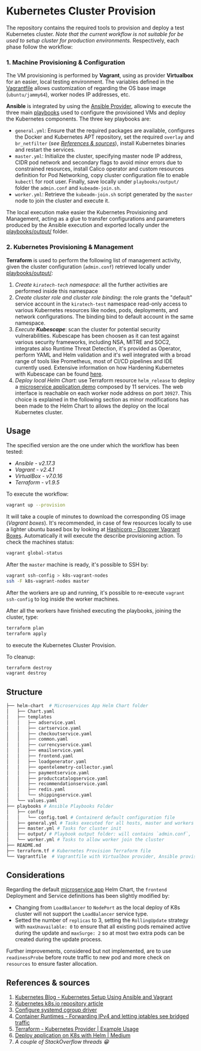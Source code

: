 
# Kubernetes Cluster Provision
The repository contains the required tools to provision and deploy a test Kubernetes cluster. 
*Note that the current workflow is not suitable for be used to setup cluster for production environments.* Respectively, each phase follow the workflow:

### 1. Machine Provisioning & Configuration
The VM provisioning is performed by **Vagrant**, using as provider **Virtualbox** for an easier, local testing environment. The variables defined in the [Vagrantfile](Vagrantfile) allows customization of regarding the OS base image (`ubuntu/jammy64`), worker nodes IP addresses, etc.

**Ansible** is integrated by using the [Ansible Provider](https://developer.hashicorp.com/vagrant/docs/provisioning/ansible), allowing to execute the three main [playbooks](./playbooks/) used to configure the provisioned VMs and deploy the Kubernetes components.
The three key playbooks are:
- `general.yml`: Ensure that the required packages are available, configures the Docker and Kubernetes APT repository, set the required `overlay` and `br_netfilter` (*see [References \& sources](#sources)*), install Kubernetes binaries and restart the services.
- `master.yml`: Initialize the cluster, specifying master node IP address, CIDR pod network and secondary flags to avoid minor errors due to constrained resources, install Calico operator and custom resources definition for Pod Networking, copy cluster configuration file to enable `kubectl` for root user. Finally, save locally under `playbooks/output/` folder the `admin.conf` and `kubeadm-join.sh`. 
- `worker.yml`: Retrieve the `kubeadm-join.sh` script generated by the `master` node to join the cluster and execute it.

The local execution make easier the Kubernetes Provisioning and Management, acting as a glue to transfer configurations and parameters produced by the Ansible execution and exported locally under the [playbooks/output/](./playbooks/output/) folder.


### 2. Kubernetes Provisioning & Management
**Terraform** is used to perform the following list of management activity, given the cluster configuration (`admin.conf`) retrieved locally under [playbooks/output/](./playbooks/output/):
1. *Create `kiratech-tech` namespace*: all the further activities are performed inside this namespace
2. *Create cluster role and cluster role binding*: the role grants the "default" service account in the `kiratech-test` namespace read-only access to various Kubernetes resources like nodes, pods, deployments, and network configurations. The binding bind to default account in the same namespace.
3. *Execute **Kubescape***: scan the cluster for potential security vulnerabilities. Kubescape has been choosen as it can test against various security frameworks, including NSA, MITRE and SOC2, integrates also Runtime Threat Detection, it's provided as Operator, perform YAML and Helm validation and it's well integrated with a broad range of tools like Prometheus, most of CI/CD pipelines and IDE currently used. Extensive information on how Hardening Kubernetes with Kubescape can be found [here](https://kubescape.io/docs/guides/kubescape-cli/#workload-scanning).
4. *Deploy local Helm Chart*: use Terraform resource `helm_release` to deploy a [microservice application demo](https://github.com/GoogleCloudPlatform/microservices-demo) composed by 11 services. The web interface is reachable on each worker node address on port `30927`. This choice is explained in the following section as minor modifications has been made to the Helm Chart to allows the deploy on the local Kubernetes cluster.

## Usage
The specified version are the one under which the workflow has been tested:
- *Ansible - v2.17.3*
- *Vagrant - v2.4.1*
- *VirtualBox - v7.0.16*
- *Terraform - v1.9.5*

To execute the workflow:
```bash
vagrant up --provision
```
It will take a couple of minutes to download the corresponding OS image (*Vagrant boxes*). It's recommended, in case of few resources locally to use a lighter ubuntu based box by looking at [Hashicorp - Discover Vagrant Boxes](https://portal.cloud.hashicorp.com/vagrant/discover).
Automatically it will execute the describe provisioning action. 
To check the machines status:
```bash
vagrant global-status
```

After the `master` machine is ready, it's possible to SSH by:
```bash
vagrant ssh-config > k8s-vagrant-nodes
ssh -F k8s-vagrant-nodes master
```
After the workers are up and running, it's possible to re-execute `vagrant ssh-config` to log inside the worker machines.

After all the workers have finished executing the playbooks, joining the cluster, type:
```bash
terraform plan
terraform apply
```
to execute the Kubernetes Cluster Provision. 


To cleanup:
```bash
terraform destroy
vagrant destroy
```

## Structure
```bash
├── helm-chart  # Microservices App Helm Chart folder
│   ├── Chart.yaml
│   ├── templates
│   │   ├── adservice.yaml
│   │   ├── cartservice.yaml
│   │   ├── checkoutservice.yaml
│   │   ├── common.yaml
│   │   ├── currencyservice.yaml
│   │   ├── emailservice.yaml
│   │   ├── frontend.yaml
│   │   ├── loadgenerator.yaml
│   │   ├── opentelemetry-collector.yaml
│   │   ├── paymentservice.yaml
│   │   ├── productcatalogservice.yaml
│   │   ├── recommendationservice.yaml
│   │   ├── redis.yaml
│   │   └── shippingservice.yaml
│   └── values.yaml
├── playbooks # Ansible Playbooks Folder
│   ├── config
│   │   └── config.toml # Containerd default configuration file
│   ├── general.yml # Tasks executed for all hosts, master and workers
│   ├── master.yml # Tasks for cluster init
│   ├── output/ # Playbook output folder: will contains `admin.conf`, `kubeadm-join.sh`
│   └── worker.yml # Tasks to allow worker join the cluster
├── README.md
├── terraform.tf # Kubernetes Provision Terraform file
└── Vagrantfile  # Vagrantfile with Virtualbox provider, Ansible provisioner
```

## Considerations
Regarding the default [microservice app](https://github.com/GoogleCloudPlatform/microservices-demo) Helm Chart, the `frontend` Deployment and Service definitions has been slightly modified by:
- Changing from `LoadBalancer` to `NodePort` as the local deploy of K8s cluster will not support the `LoadBalancer` service type.
- Setted the number of `replicas` to $3$, setting the `RollingUpdate` strategy with `maxUnavailable: 0` to ensure that all existing pods remained active during the update and `maxSurge: 2` so at most two extra pods can be created during the update process. 

Further improvements, considered but not implemented, are to use `readinessProbe` before route traffic to new pod and more check on `resources` to ensure faster allocation.



## References & sources
<a name="sources"></a>

1. [Kubernetes Blog - Kubernetes Setup Using Ansible and Vagrant](https://kubernetes.io/blog/2019/03/15/kubernetes-setup-using-ansible-and-vagrant/)
2. [Kubernetes k8s.io repository article](https://medium.com/@martin.hodges/installing-kubernetes-from-the-new-k8s-io-repository-using-ansible-8e7319fa97fd)
3. [Configure systemd cgroup driver](https://kubernetes.io/docs/setup/production-environment/container-runtimes/#containerd-systemd)
4. [Container Runtimes - Forwarding IPv4 and letting iptables see bridged traffic](https://v1-29.docs.kubernetes.io/docs/setup/production-environment/container-runtimes/#forwarding-ipv4-and-letting-iptables-see-bridged-traffic)
5. [Terraform - Kubernetes Provider | Example Usage](https://registry.terraform.io/providers/hashicorp/kubernetes/latest/docs?ajs_aid=9178b4d2-7acb-417d-9ef2-a70cdc36042b&product_intent=terraform&utm_source=WEBSITE&utm_medium=WEB_IO&utm_offer=ARTICLE_PAGE&utm_content=DOCS#example-usage)
6. [Deploy application on K8s with Helm | Medium](https://wkrzywiec.medium.com/how-to-deploy-application-on-kubernetes-with-helm-39f545ad33b8)
6. *A couple of StackOverflow threads 😁*